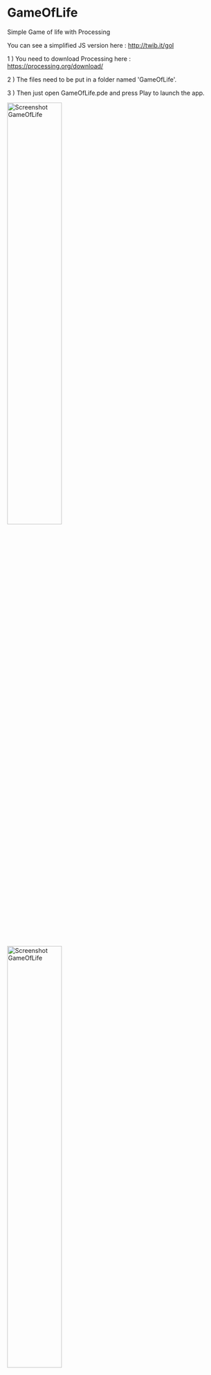GameOfLife
==========

Simple Game of life with Processing

You can see a simplified JS version here : http://twib.it/gol

1 ) You need to download Processing here : https://processing.org/download/

2 ) The files need to be put in a folder named 'GameOfLife'.

3 ) Then just open GameOfLife.pde and press Play to launch the app.

<img src="http://files.twibit.com/file/image/2t/game-of-life.png" alt="Screenshot GameOfLife" width="50%" style="max-width:50%;">
<img src="http://files.twibit.com/file/image/2v/game-of-life-2.png" alt="Screenshot GameOfLife" width="50%" style="max-width:50%;">

